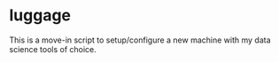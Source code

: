 luggage
=======

This is a move-in script to setup/configure a new machine
with my data science tools of choice.
